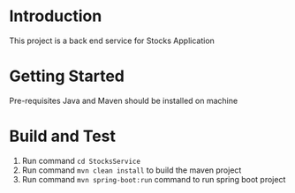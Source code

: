 # Introduction 
This project is a back end service for Stocks Application

# Getting Started
Pre-requisites
Java and Maven should be installed on machine

# Build and Test
1.	Run command `cd StocksService`
2.	Run command `mvn clean install` to build the maven project
3.	Run command `mvn spring-boot:run` command to run spring boot project
